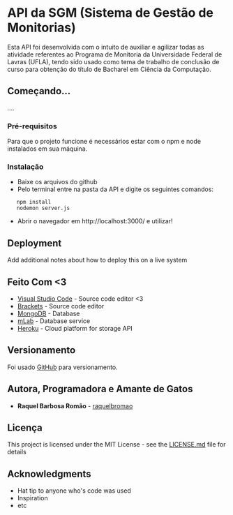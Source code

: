 # API da SGM (Sistema de Gestão de Monitorias)

Esta API foi desenvolvida com o intuito de auxiliar e agilizar todas as atividade referentes ao Programa de Monitoria da Universidade Federal de Lavras (UFLA), tendo sido usado como tema de trabalho de conclusão de curso para obtenção do título de Bacharel em Ciência da Computação.

## Começando...

....

### Pré-requisitos

Para que o projeto funcione é necessários estar com o npm e node instalados em sua máquina.

### Instalação

- Baixe os arquivos do github
- Pelo terminal entre na pasta da API e digite os seguintes comandos:
 ```
    npm install 
    nodemon server.js
```    
- Abrir o navegador em http://localhost:3000/ e utilizar!    

## Deployment

Add additional notes about how to deploy this on a live system

## Feito Com <3

* [Visual Studio Code](https://code.visualstudio.com/) - Source code editor <3
* [Brackets](http://brackets.io/) - Source code editor
* [MongoDB](https://www.mongodb.com/) - Database
* [mLab](https://mlab.com/) - Database service
* [Heroku](https://www.heroku.com/) - Cloud platform for storage API

## Versionamento

Foi usado [GitHub](http://github.com/) para versionamento. 

## Autora, Programadora e Amante de Gatos

* **Raquel Barbosa Romão** - [raquelbromao](https://github.com/raquelbromao)

## Licença

This project is licensed under the MIT License - see the [LICENSE.md](LICENSE.md) file for details

## Acknowledgments

* Hat tip to anyone who's code was used
* Inspiration
* etc
